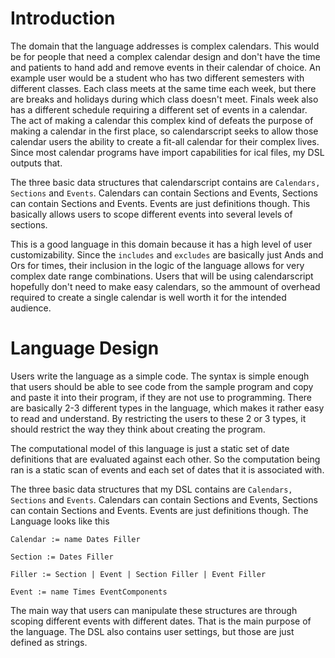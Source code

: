 # Introduction

The domain that the language addresses is complex calendars. 
This would be for people that need a complex calendar design and don't
have the time and patients to hand add and remove events in their 
calendar of choice. An example user would  be 
a student who has two different semesters with different classes. 
Each class meets at the same time each week, but there are breaks
and holidays during which class doesn't meet. Finals week also has
a different schedule requiring a different set of events in a 
calendar. The act of making a calendar this complex kind of 
defeats the purpose of making a calendar in the first place, 
so calendarscript seeks to allow those calendar users the ability
to create a fit-all calendar for their complex lives. Since most
calendar programs have import capabilities for ical files, my DSL
outputs that. 

The three basic data structures that calendarscript contains are 
```Calendars, Sections``` and ```Events```. Calendars can contain 
Sections and Events, Sections can contain Sections and Events. 
Events are just definitions though. This basically allows users to
scope different events into several levels of sections. 

This is a good language in this domain because it has a high level
of user customizability. Since the ```includes``` and ```excludes```
are basically just Ands and Ors for times, their inclusion in the
logic of the language allows for very complex date range combinations.
Users that will be using calendarscript hopefully don't need to make
easy calendars, so the ammount of overhead required to create a single
calendar is well worth it for the intended audience. 

# Language Design

Users write the language as a simple code. The syntax is simple enough
that users should be able to see code from the sample program and copy
and paste it into their program, if they are not use to programming. 
There are basically 2-3 different types in the language, which makes it
rather easy to read and understand. By restricting the users to these
2 or 3 types, it should restrict the way they think about creating the
program. 

The computational model of this language is just a static set of date
definitions that are evaluated against each other. So the computation 
being ran is a static scan of events and each set of dates that it is
associated with. 

The three basic data structures that my DSL contains are ```Calendars, Sections``` and ```Events```. Calendars can contain Sections and Events, Sections can contain Sections and Events. Events are just definitions though. The Language looks like this

```
Calendar := name Dates Filler

Section := Dates Filler

Filler := Section | Event | Section Filler | Event Filler

Event := name Times EventComponents
```

The main way that users can manipulate these structures are through scoping 
different events with different dates. That is the main purpose of the language.
The DSL also contains user settings, but those are just defined as strings. 
